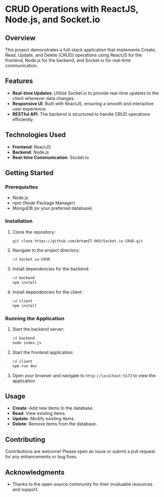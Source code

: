 # CRUD Operations with ReactJS, Node.js, and Socket.io

## Overview

This project demonstrates a full-stack application that implements Create, Read, Update, and Delete (CRUD) operations using ReactJS for the frontend, Node.js for the backend, and Socket.io for real-time communication.

## Features

- **Real-time Updates**: Utilize Socket.io to provide real-time updates to the client whenever data changes.
- **Responsive UI**: Built with ReactJS, ensuring a smooth and interactive user experience.
- **RESTful API**: The backend is structured to handle CRUD operations efficiently.

## Technologies Used

- **Frontend**: ReactJS
- **Backend**: Node.js
- **Real-time Communication**: Socket.io

## Getting Started

### Prerequisites

- Node.js
- npm (Node Package Manager)
- MongoDB (or your preferred database)

### Installation

1. Clone the repository:

   ```bash
   git clone https://github.com/ArhamIT-003/Socket.io-CRUD.git
   ```

2. Navigate to the project directory:

   ```bash
   cd Socket.io-CRUD
   ```

3. Install dependencies for the backend:

   ```bash
   cd backend
   npm install
   ```

4. Install dependencies for the client:
   ```bash
   cd client
   npm install
   ```

### Running the Application

1. Start the backend server:

   ```bash
   cd backend
   node index.js
   ```

2. Start the frontend application:

   ```bash
   cd client
   npm run dev
   ```

3. Open your browser and navigate to `http://localhost:5173` to view the application.

## Usage

- **Create**: Add new items to the database.
- **Read**: View existing items.
- **Update**: Modify existing items.
- **Delete**: Remove items from the database.

## Contributing

Contributions are welcome! Please open an issue or submit a pull request for any enhancements or bug fixes.

## Acknowledgments

- Thanks to the open-source community for their invaluable resources and support.
